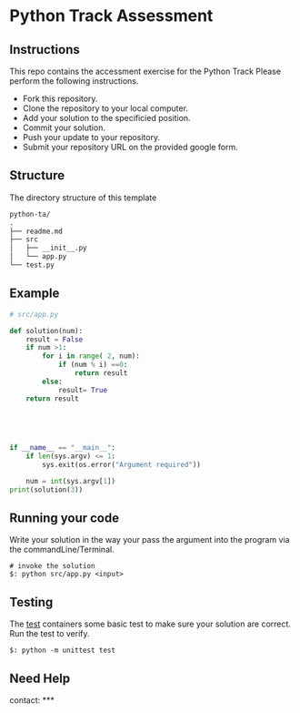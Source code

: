 # Python Track Assessment

## Instructions

This repo contains the accessment exercise for the Python Track
Please perform the following instructions.

* Fork this repository.
* Clone the repository to your local computer.
* Add your solution to the specificied position.
* Commit your solution.
* Push your update to your repository.
* Submit your repository URL on the provided google form.

## Structure

The directory structure of this template

``` html
python-ta/
.
├── readme.md
├── src
│   ├── __init__.py
│   └── app.py
└── test.py

```

## Example

``` py
# src/app.py

def solution(num):
    result = False
    if num >1:
        for i in range( 2, num):
            if (num % i) ==0:
                return result
        else:
            result= True
    return result
    

  


if __name__ == "__main__":
    if len(sys.argv) <= 1:
        sys.exit(os.error("Argument required"))

    num = int(sys.argv[1])
print(solution(3))

```

## Running your code

Write your solution in the way your pass the argument into the program via the commandLine/Terminal.

``` shell
# invoke the solution
$: python src/app.py <input>
```

## Testing

The [test](test.py) containers some basic test to make sure your solution are correct. Run the test to verify.
``` shell
$: python -m unittest test
```

## Need Help

contact: ***
